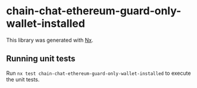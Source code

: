 # chain-chat-ethereum-guard-only-wallet-installed

This library was generated with [Nx](https://nx.dev).

## Running unit tests

Run `nx test chain-chat-ethereum-guard-only-wallet-installed` to execute the unit tests.
